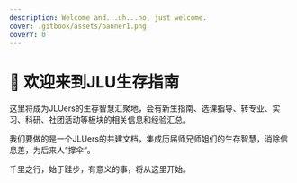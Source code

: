 ```yaml
---
description: Welcome and...uh...no, just welcome.
cover: .gitbook/assets/banner1.png
coverY: 0
---
```


# 👋 欢迎来到JLU生存指南

这里将成为JLUers的生存智慧汇聚地，会有新生指南、选课指导、转专业、实习、科研、社团活动等板块的相关信息和经验汇总。

我们要做的是一个JLUers的共建文档，集成历届师兄师姐们的生存智慧，消除信息差，为后来人“撑伞”。

千里之行，始于跬步，有意义的事，将从这里开始。
